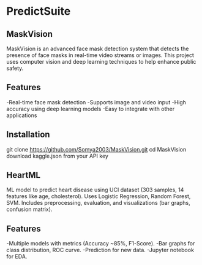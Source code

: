 # PredictSuite

## MaskVision
MaskVision is an advanced face mask detection system that detects the presence of face masks in real-time video streams or images. This project uses computer vision and deep learning techniques to help enhance public safety. 
## Features 
-Real-time face mask detection 
-Supports image and video input 
-High accuracy using deep learning models 
-Easy to integrate with other applications 
## Installation 
git clone https://github.com/Somya2003/MaskVision.git 
cd MaskVision 
download kaggle.json from your API key

## HeartML
ML model to predict heart disease using UCI dataset (303 samples, 14 features like age, cholesterol). Uses Logistic Regression, Random Forest, SVM. Includes preprocessing, evaluation, and visualizations (bar graphs, confusion matrix).

## Features
-Multiple models with metrics (Accuracy ~85%, F1-Score).
-Bar graphs for class distribution, ROC curve.
-Prediction for new data.
-Jupyter notebook for EDA.
